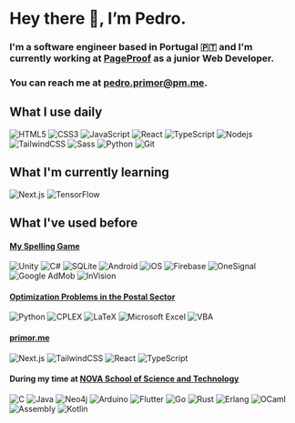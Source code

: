 # Hey there 👋, I’m **Pedro**.

### I'm a software engineer based in Portugal 🇵🇹 and I'm currently working at [PageProof](https://www.pageproof.com/) as a junior Web Developer.

### You can reach me at [pedro.primor@pm.me](mailto:pedro.primor@pm.me).

## What I use daily

![HTML5](https://img.shields.io/badge/-HTML5-black?style=flat-square&logo=html5)
![CSS3](https://img.shields.io/badge/-CSS3-black?style=flat-square&logo=css3)
![JavaScript](https://img.shields.io/badge/-JavaScript-black?style=flat-square&logo=javascript)
![React](https://img.shields.io/badge/-React-black?style=flat-square&logo=react)
![TypeScript](https://img.shields.io/badge/-TypeScript-black?style=flat-square&logo=typescript)
![Nodejs](https://img.shields.io/badge/-Nodejs-black?style=flat-square&logo=Node.js)
![TailwindCSS](https://img.shields.io/badge/-TailwindCSS-black?style=flat-square&logo=tailwind-css)
![Sass](https://img.shields.io/badge/-Sass-black?style=flat-square&logo=sass)
![Python](https://img.shields.io/badge/-Python-black?style=flat-square&logo=python)
![Git](https://img.shields.io/badge/-Git-black?style=flat-square&logo=git)

## What I'm currently learning

![Next.js](https://img.shields.io/badge/-Next.js-black?style=flat-square&logo=next.js)
![TensorFlow](https://img.shields.io/badge/-TensorFlow-black?style=flat-square&logo=tensorflow)

## What I've used before

#### [My Spelling Game](https://josephdagloria.myportfolio.com/my-spelling-game)

![Unity](https://img.shields.io/badge/-Unity-black?style=flat-square&logo=unity)
![C#](https://img.shields.io/badge/-C%23-black?style=flat-square&logo=c-sharp)
![SQLite](https://img.shields.io/badge/-SQLite-black?style=flat-square&logo=sqlite)
![Android](https://img.shields.io/badge/-Android-black?style=flat-square&logo=android)
![iOS](https://img.shields.io/badge/-iOS-black?style=flat-square&logo=ios)
![Firebase](https://img.shields.io/badge/-Firebase-black?style=flat-square&logo=firebase)
![OneSignal](https://img.shields.io/badge/-OneSignal-black?style=flat-square&logo=onesignal)
![Google AdMob](https://img.shields.io/badge/-Google%20AdMob-black?style=flat-square&logo=google-admob)
![InVision](https://img.shields.io/badge/-InVision-black?style=flat-square&logo=invision)

#### [Optimization Problems in the Postal Sector](http://hdl.handle.net/10362/151151)

![Python](https://img.shields.io/badge/-Python-black?style=flat-square&logo=python)
![CPLEX](https://img.shields.io/badge/-CPLEX-black?style=flat-square&logo=ibm)
![LaTeX](https://img.shields.io/badge/-LaTeX-black?style=flat-square&logo=latex)
![Microsoft Excel](https://img.shields.io/badge/-Microsoft%20Excel-black?style=flat-square&logo=microsoft-excel)
![VBA](https://img.shields.io/badge/-VBA-black?style=flat-square&logo=vba)

#### [primor.me](https://primor.me)

![Next.js](https://img.shields.io/badge/-Next.js-black?style=flat-square&logo=next.js)
![TailwindCSS](https://img.shields.io/badge/-TailwindCSS-black?style=flat-square&logo=tailwind-css)
![React](https://img.shields.io/badge/-React-black?style=flat-square&logo=react)
![TypeScript](https://img.shields.io/badge/-TypeScript-black?style=flat-square&logo=typescript)

#### During my time at [NOVA School of Science and Technology](https://www.fct.unl.pt/)

![C](https://img.shields.io/badge/-C-black?style=flat-square&logo=c)
![Java](https://img.shields.io/badge/-Java-black?style=flat-square&logo=java)
![Neo4j](https://img.shields.io/badge/-Neo4j-black?style=flat-square&logo=neo4j)
![Arduino](https://img.shields.io/badge/-Arduino-black?style=flat-square&logo=arduino)
![Flutter](https://img.shields.io/badge/-Flutter-black?style=flat-square&logo=flutter)
![Go](https://img.shields.io/badge/-Go-black?style=flat-square&logo=go)
![Rust](https://img.shields.io/badge/-Rust-black?style=flat-square&logo=rust)
![Erlang](https://img.shields.io/badge/-Erlang-black?style=flat-square&logo=erlang)
![OCaml](https://img.shields.io/badge/-OCaml-black?style=flat-square&logo=ocaml)
![Assembly](https://img.shields.io/badge/-Assembly-black?style=flat-square&logo=assemblyscript)
![Kotlin](https://img.shields.io/badge/-Kotlin-black?style=flat-square&logo=kotlin)

<!--
**pprimor/pprimor** is a ✨ _special_ ✨ repository because its `README.md` (this file) appears on your GitHub profile.

Here are some ideas to get you started:

- 🔭 I’m currently working on ...
- 🌱 I’m currently learning ...
- 👯 I’m looking to collaborate on ...
- 🤔 I’m looking for help with ...
- 💬 Ask me about ...
- 📫 How to reach me: ...
- 😄 Pronouns: ...
- ⚡ Fun fact: ...
-->
